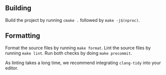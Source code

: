 
## Building

Build the project by running `cmake .` followed by `make -j$(nproc)`.

## Formatting

Format the source files by running `make format`.
Lint the source files by running `make lint`.
Run both checks by doing `make precommit`.

As linting takes a long time, we recommend integrating `clang-tidy` into your editor.
